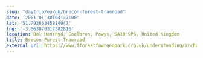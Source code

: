```yaml
---
slug: "daytrip/eu/gb/brecon-forest-tramroad"
date: '2001-01-30T04:37:00'
lat: '51.79266345814947'
lng: '-3.663870317382816'
location: Dol Henrhyd, Coelbren, Powys, SA10 9PG, United Kingdom
title: Brecon Forest Tramroad
external_url: https://www.fforestfawrgeopark.org.uk/understanding/archaeology-and-industrial-heritage/transport-by-road-rail-and-water/the-brecon-forest-tramroad/
---
```



